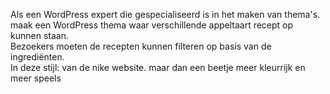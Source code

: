 Als een WordPress expert die gespecialiseerd is in het maken van thema's.
maak een WordPress thema waar verschillende appeltaart recept op kunnen staan.  
Bezoekers moeten de recepten kunnen filteren op basis van de ingrediënten.  
In deze stijl: van de nike website. maar dan een beetje meer kleurrijk en meer speels